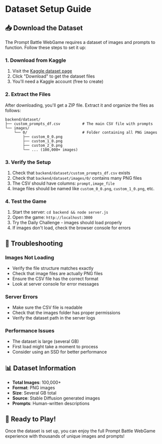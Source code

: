 # Dataset Setup Guide

## 📥 Download the Dataset

The Prompt Battle WebGame requires a dataset of images and prompts to function. Follow these steps to set it up:

### 1. Download from Kaggle

1. Visit the [Kaggle dataset page](https://www.kaggle.com/datasets/rturley/stable-diffusion-100k-custom-prompts-and-images/data)
2. Click "Download" to get the dataset files
3. You'll need a Kaggle account (free to create)

### 2. Extract the Files

After downloading, you'll get a ZIP file. Extract it and organize the files as follows:

```
backend/dataset/
├── custom_prompts_df.csv          # The main CSV file with prompts
└── images/
    └── 0/                         # Folder containing all PNG images
        ├── custom_0_0.png
        ├── custom_1_0.png
        ├── custom_2_0.png
        └── ... (100,000+ images)
```

### 3. Verify the Setup

1. Check that `backend/dataset/custom_prompts_df.csv` exists
2. Check that `backend/dataset/images/0/` contains many PNG files
3. The CSV should have columns: `prompt,image_file`
4. Image files should be named like `custom_0_0.png`, `custom_1_0.png`, etc.

### 4. Test the Game

1. Start the server: `cd backend && node server.js`
2. Open the game: `http://localhost:3000`
3. Try the Daily Challenge - images should load properly
4. If images don't load, check the browser console for errors

## 🔧 Troubleshooting

### Images Not Loading
- Verify the file structure matches exactly
- Check that image files are actually PNG files
- Ensure the CSV file has the correct format
- Look at server console for error messages

### Server Errors
- Make sure the CSV file is readable
- Check that the images folder has proper permissions
- Verify the dataset path in the server logs

### Performance Issues
- The dataset is large (several GB)
- First load might take a moment to process
- Consider using an SSD for better performance

## 📊 Dataset Information

- **Total Images**: 100,000+
- **Format**: PNG images
- **Size**: Several GB total
- **Source**: Stable Diffusion generated images
- **Prompts**: Human-written descriptions

## 🚀 Ready to Play!

Once the dataset is set up, you can enjoy the full Prompt Battle WebGame experience with thousands of unique images and prompts!

